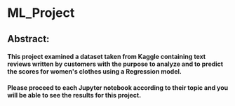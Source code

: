 # ML_Project

## Abstract:

#### This project examined a dataset taken from Kaggle containing text reviews written by customers with the purpose to analyze and to predict the scores for women's clothes using a Regression model.

#### Please proceed to each Jupyter notebook according to their topic and you will be able to see the results for this project.